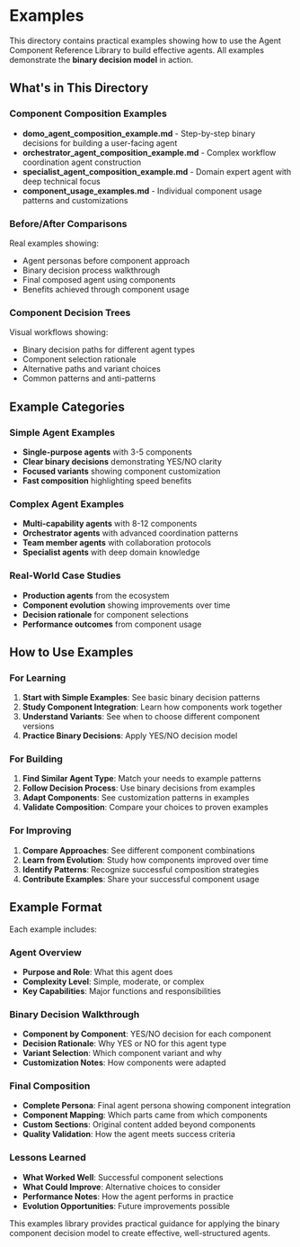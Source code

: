 # Examples

This directory contains practical examples showing how to use the Agent Component Reference Library to build effective agents. All examples demonstrate the **binary decision model** in action.

## What's in This Directory

### Component Composition Examples

- **domo_agent_composition_example.md** - Step-by-step binary decisions for building a user-facing agent
- **orchestrator_agent_composition_example.md** - Complex workflow coordination agent construction
- **specialist_agent_composition_example.md** - Domain expert agent with deep technical focus
- **component_usage_examples.md** - Individual component usage patterns and customizations

### Before/After Comparisons

Real examples showing:
- Agent personas before component approach
- Binary decision process walkthrough  
- Final composed agent using components
- Benefits achieved through component usage

### Component Decision Trees

Visual workflows showing:
- Binary decision paths for different agent types
- Component selection rationale
- Alternative paths and variant choices
- Common patterns and anti-patterns

## Example Categories

### Simple Agent Examples
- **Single-purpose agents** with 3-5 components
- **Clear binary decisions** demonstrating YES/NO clarity
- **Focused variants** showing component customization
- **Fast composition** highlighting speed benefits

### Complex Agent Examples  
- **Multi-capability agents** with 8-12 components
- **Orchestrator agents** with advanced coordination patterns
- **Team member agents** with collaboration protocols
- **Specialist agents** with deep domain knowledge

### Real-World Case Studies
- **Production agents** from the ecosystem
- **Component evolution** showing improvements over time
- **Decision rationale** for component selections
- **Performance outcomes** from component usage

## How to Use Examples

### For Learning
1. **Start with Simple Examples**: See basic binary decision patterns
2. **Study Component Integration**: Learn how components work together
3. **Understand Variants**: See when to choose different component versions
4. **Practice Binary Decisions**: Apply YES/NO decision model

### For Building
1. **Find Similar Agent Type**: Match your needs to example patterns
2. **Follow Decision Process**: Use binary decisions from examples
3. **Adapt Components**: See customization patterns in examples
4. **Validate Composition**: Compare your choices to proven examples

### For Improving
1. **Compare Approaches**: See different component combinations
2. **Learn from Evolution**: Study how components improved over time
3. **Identify Patterns**: Recognize successful composition strategies
4. **Contribute Examples**: Share your successful component usage

## Example Format

Each example includes:

### Agent Overview
- **Purpose and Role**: What this agent does
- **Complexity Level**: Simple, moderate, or complex
- **Key Capabilities**: Major functions and responsibilities

### Binary Decision Walkthrough  
- **Component by Component**: YES/NO decision for each component
- **Decision Rationale**: Why YES or NO for this agent type
- **Variant Selection**: Which component variant and why
- **Customization Notes**: How components were adapted

### Final Composition
- **Complete Persona**: Final agent persona showing component integration
- **Component Mapping**: Which parts came from which components  
- **Custom Sections**: Original content added beyond components
- **Quality Validation**: How the agent meets success criteria

### Lessons Learned
- **What Worked Well**: Successful component selections
- **What Could Improve**: Alternative choices to consider
- **Performance Notes**: How the agent performs in practice
- **Evolution Opportunities**: Future improvements possible

This examples library provides practical guidance for applying the binary component decision model to create effective, well-structured agents.